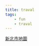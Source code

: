 ```yaml
---
title: traval
tags:
    - fun
    - traval
---
```


[新北市地圖](https://tour.ntpc.gov.tw/zh-tw/ContentPage/List?wnd_id=204)